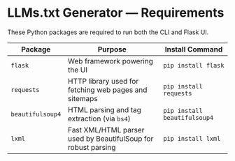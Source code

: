 # LLMs.txt Generator — Requirements

These Python packages are required to run both the CLI and Flask UI.

| Package | Purpose | Install Command |
|---------|---------|------------------|
| `flask` | Web framework powering the UI | `pip install flask` |
| `requests` | HTTP library used for fetching web pages and sitemaps | `pip install requests` |
| `beautifulsoup4` | HTML parsing and tag extraction (via `bs4`) | `pip install beautifulsoup4` |
| `lxml` | Fast XML/HTML parser used by BeautifulSoup for robust parsing | `pip install lxml` |
